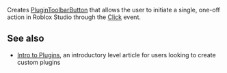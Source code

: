 Creates [PluginToolbarButton](https://developer.roblox.com/en-us/api-reference/class/PluginToolbarButton) that allows the user to initiate a single, one-off action in Roblox Studio through the [Click](https://developer.roblox.com/en-us/api-reference/event/PluginToolbarButton/Click) event.

See also
--------

*   [Intro to Plugins](https://developer.roblox.com/en-us/articles/intro-to-plugins), an introductory level article for users looking to create custom plugins